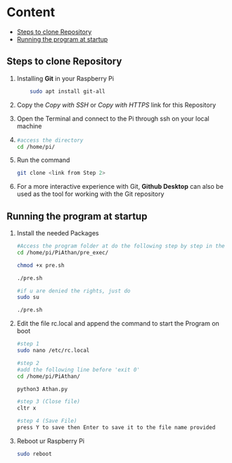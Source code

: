 # Content
*   [Steps to clone Repository](#steps-to-clone-repository)
*   [Running the program at startup](#running-the-program-at-startup)



## Steps to clone Repository

1.  Installing **Git** in your Raspberry Pi 
    ```bash
        sudo apt install git-all
    ```
2.  Copy the *Copy with SSH* or *Copy with HTTPS* link for this Repository

3.  Open the Terminal and connect to the Pi through ssh on your local machine

4.  ```bash 
    #access the directory
    cd /home/pi/  
    ```
5.  Run the command 
    ```bash
    git clone <link from Step 2>
    ```
5.  For a more interactive experience with Git, **Github Desktop** can also be used as the tool for working with the Git repository

## Running the program at startup

1. Install the needed Packages
    ```bash
    #Access the program folder at do the following step by step in the terminal
    cd /home/pi/PiAthan/pre_exec/

    chmod +x pre.sh

    ./pre.sh

    #if u are denied the rights, just do 
    sudo su 

    ./pre.sh
    ```
2.  Edit the file rc.local and append the command to start the Program on boot

    ```bash
    #step 1
    sudo nano /etc/rc.local

    #step 2
    #add the following line before 'exit 0'
    cd /home/pi/PiAthan/

    python3 Athan.py

    #step 3 (Close file)
    cltr x 

    #step 4 (Save File)
    press Y to save then Enter to save it to the file name provided
    ```

3.  Reboot ur Raspberry Pi
    ```bash
    sudo reboot
    ```